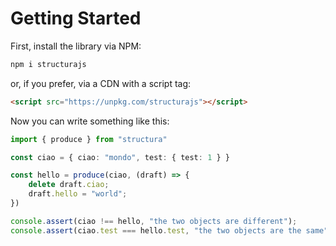# Getting Started

First, install the library via NPM:

```bash
npm i structurajs
```

or, if you prefer, via a CDN with a script tag:

```html
<script src="https://unpkg.com/structurajs"></script>
```

Now you can write something like this:

```typescript
import { produce } from "structura"

const ciao = { ciao: "mondo", test: { test: 1 } }

const hello = produce(ciao, (draft) => {
    delete draft.ciao;
    draft.hello = "world";
})

console.assert(ciao !== hello, "the two objects are different");
console.assert(ciao.test === hello.test, "the two objects are the same");
```

